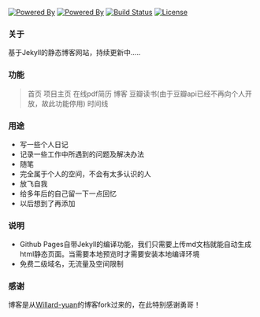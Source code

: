 [![Powered By](https://img.shields.io/badge/used%20by-Github%20Pages-brightgreen.svg)](https://pages.github.com/)
[![Powered By](https://img.shields.io/badge/Powered%20by-jekyll-brightgreen.svg)](https://jekyllrb.com/)
[![Build Status](https://img.shields.io/badge/build-passing-brightgreen.svg)](https://lgbwust.github.io)
[![License](https://img.shields.io/badge/license-MIT-blue.svg)](LICENSE)


### 关于

基于Jekyll的静态博客网站，持续更新中.....

### 功能

>   首页
>   项目主页
>   在线pdf简历
>   博客
>   豆瓣读书(由于豆瓣api已经不再向个人开放，故此功能停用)
>   时间线

### 用途

- 写一些个人日记
- 记录一些工作中所遇到的问题及解决办法
- 随笔
- 完全属于个人的空间，不会有太多认识的人
- 放飞自我
- 给多年后的自己留一下一点回忆
- 以后想到了再添加

### 说明

- Github Pages自带Jekyll的编译功能，我们只需要上传md文档就能自动生成html静态页面。当需要本地预览时才需要安装本地编译环境
- 免费二级域名，无流量及空间限制

### 感谢

博客是从[Willard-yuan](https://github.com/willard-yuan/willard-yuan.github.io)的博客fork过来的，在此特别感谢勇哥！
